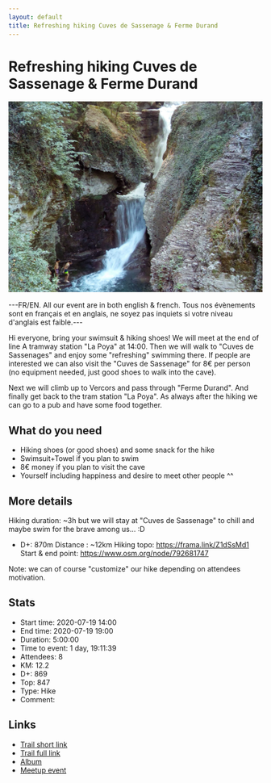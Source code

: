 ```yaml
---
layout: default
title: Refreshing hiking Cuves de Sassenage & Ferme Durand
---
```


# Refreshing hiking Cuves de Sassenage & Ferme Durand

![2020-07-19](../img/orig/2020-07-19.jpg)

---FR/EN. All our event are in both english & french. Tous nos évènements sont en français et en anglais, ne soyez pas inquiets si votre niveau d'anglais est faible.---

Hi everyone, bring your swimsuit & hiking shoes! We will meet at the end of line A tramway station "La Poya" at 14:00. Then we will walk to "Cuves de Sassenages" and enjoy some "refreshing" swimming there. If people are interested we can also visit the "Cuves de Sassenage" for 8€ per person (no equipment needed, just good shoes to walk into the cave).

Next we will climb up to Vercors and pass through "Ferme Durand". And finally get back to the tram station "La Poya". As always after the hiking we can go to a pub and have some food together.

What do you need
---------------
- Hiking shoes (or good shoes) and some snack for the hike
- Swimsuit+Towel if you plan to swim
- 8€ money if you plan to visit the cave
- Yourself including happiness and desire to meet other people ^^

More details
---------------
Hiking duration: ~3h but we will stay at "Cuves de Sassenage" to chill and maybe swim for the brave among us... :D
* D+: 870m
Distance : ~12km
Hiking topo: https://frama.link/Z1dSsMd1
Start & end point: https://www.osm.org/node/792681747

Note: we can of course "customize" our hike depending on attendees motivation.

## Stats

- Start time: 2020-07-19 14:00
- End time: 2020-07-19 19:00
- Duration: 5:00:00
- Time to event: 1 day, 19:11:39
- Attendees: 8
- KM: 12.2
- D+: 869
- Top: 847
- Type: Hike
- Comment: 

## Links

- [Trail short link](https://frama.link/Z1dSsMd1)
- [Trail full link]()
- [Album](https://binnette.github.io/GacImg2020/2020-07-19-Refreshing-hiking-Cuves-de-Sassenage-and-Ferme-Durand.html)
- [Meetup event](https://www.meetup.com/grenoble-adventure-club-english-french/events/271987148/)
